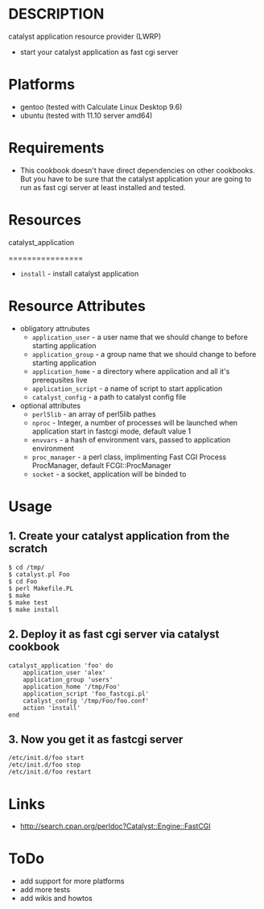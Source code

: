 DESCRIPTION
===========

catalyst application resource provider (LWRP)

* start your catalyst application as fast cgi server

Platforms
=========

* gentoo (tested with Calculate Linux Desktop 9.6)
* ubuntu (tested with 11.10 server amd64)

Requirements
============

* This cookbook doesn't have direct dependencies on other cookbooks. 
But you have to be sure that the catalyst application your are going to run 
as fast cgi server at least installed and tested. 

Resources
=========
catalyst_application


================

* `install` - install catalyst application

Resource Attributes
===================

* obligatory attrubutes
    * `application_user` - a user name that we should change to before starting application
    * `application_group` - a group name that we should change to before starting application
    * `application_home` - a directory where application and all it's prerequsites live
    * `application_script` - a name of script to start application
    * `catalyst_config` - a path to catalyst config file
* optional attributes
    * `perl5lib` - an array of perl5lib pathes
    * `nproc` - Integer, a number of processes will be launched when application start in fastcgi mode, default value 1
    * `envvars` - a hash of environment vars, passed to application environment
    * `proc_manager` - a perl class, implimenting Fast CGI Process ProcManager, default FCGI::ProcManager
    * `socket` - a socket, application will be binded to


Usage
=====

## 1. Create your catalyst application from the scratch ##

    $ cd /tmp/ 
    $ catalyst.pl Foo
    $ cd Foo
    $ perl Makefile.PL
    $ make
    $ make test
    $ make install

## 2. Deploy it as fast cgi server via catalyst cookbook  ##
        
    catalyst_application 'foo' do
        application_user 'alex'
        application_group 'users'
        application_home '/tmp/Foo'
        application_script 'foo_fastcgi.pl'
        catalyst_config '/tmp/Foo/foo.conf'
        action 'install'
    end

## 3. Now you get it as fastcgi server  ##

    /etc/init.d/foo start
    /etc/init.d/foo stop
    /etc/init.d/foo restart

Links
=====

* http://search.cpan.org/perldoc?Catalyst::Engine::FastCGI

ToDo
====

* add support for more platforms
* add more tests
* add wikis and howtos

